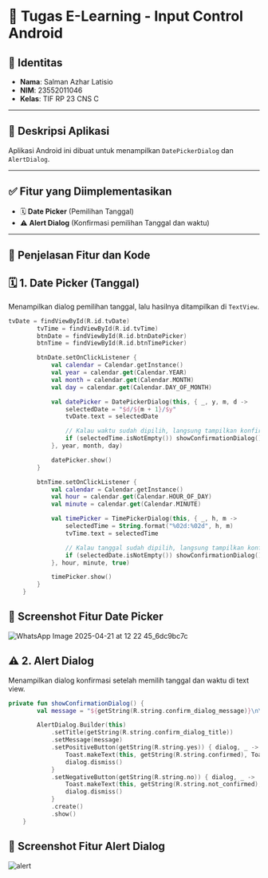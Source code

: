 # 📱 Tugas E-Learning - Input Control Android

## 👤 Identitas 
- **Nama**: Salman Azhar Latisio  
- **NIM**: 23552011046  
- **Kelas**: TIF RP 23 CNS C  

---

## 📌 Deskripsi Aplikasi
Aplikasi Android ini dibuat untuk menampilkan `DatePickerDialog` dan `AlertDialog`.

---

## ✅ Fitur yang Diimplementasikan
- 🗓️ **Date Picker** (Pemilihan Tanggal)
- ⚠️ **Alert Dialog** (Konfirmasi pemilihan Tanggal dan waktu)

---

## 🧩 Penjelasan Fitur dan Kode

## 🗓️ 1. Date Picker (Tanggal)
Menampilkan dialog pemilihan tanggal, lalu hasilnya ditampilkan di `TextView`.

```kotlin
tvDate = findViewById(R.id.tvDate)
        tvTime = findViewById(R.id.tvTime)
        btnDate = findViewById(R.id.btnDatePicker)
        btnTime = findViewById(R.id.btnTimePicker)

        btnDate.setOnClickListener {
            val calendar = Calendar.getInstance()
            val year = calendar.get(Calendar.YEAR)
            val month = calendar.get(Calendar.MONTH)
            val day = calendar.get(Calendar.DAY_OF_MONTH)

            val datePicker = DatePickerDialog(this, { _, y, m, d ->
                selectedDate = "$d/${m + 1}/$y"
                tvDate.text = selectedDate

                // Kalau waktu sudah dipilih, langsung tampilkan konfirmasi
                if (selectedTime.isNotEmpty()) showConfirmationDialog()
            }, year, month, day)

            datePicker.show()
        }

        btnTime.setOnClickListener {
            val calendar = Calendar.getInstance()
            val hour = calendar.get(Calendar.HOUR_OF_DAY)
            val minute = calendar.get(Calendar.MINUTE)

            val timePicker = TimePickerDialog(this, { _, h, m ->
                selectedTime = String.format("%02d:%02d", h, m)
                tvTime.text = selectedTime

                // Kalau tanggal sudah dipilih, langsung tampilkan konfirmasi
                if (selectedDate.isNotEmpty()) showConfirmationDialog()
            }, hour, minute, true)

            timePicker.show()
        }
    }  
```

## 📸 Screenshot Fitur Date Picker
![WhatsApp Image 2025-04-21 at 12 22 45_6dc9bc7c](https://github.com/user-attachments/assets/ce878567-e2f2-4233-a079-ad1e4dd0d210)

## ⚠️ 2. Alert Dialog
Menampilkan dialog konfirmasi setelah memilih tanggal dan waktu di text view.
```kotlin
private fun showConfirmationDialog() {
        val message = "${getString(R.string.confirm_dialog_message)}\n\nTanggal: $selectedDate\nWaktu: $selectedTime"

        AlertDialog.Builder(this)
            .setTitle(getString(R.string.confirm_dialog_title))
            .setMessage(message)
            .setPositiveButton(getString(R.string.yes)) { dialog, _ ->
                Toast.makeText(this, getString(R.string.confirmed), Toast.LENGTH_SHORT).show()
                dialog.dismiss()
            }
            .setNegativeButton(getString(R.string.no)) { dialog, _ ->
                Toast.makeText(this, getString(R.string.not_confirmed), Toast.LENGTH_SHORT).show()
                dialog.dismiss()
            }
            .create()
            .show()
    }
```
## 📸 Screenshot Fitur Alert Dialog
![alert](https://github.com/user-attachments/assets/ec45b01e-6176-42ac-8b1a-248992e80b60)
